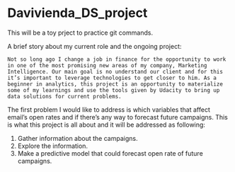 # Davivienda_DS_project
This will be a toy prject to practice git commands.


A brief story about my current role and the ongoing project:

    Not so long ago I change a job in finance for the opportunity to work in one of the most promising new areas of my company, Marketing Intelligence. Our main goal is no understand our client and for this it’s important to leverage technologies to get closer to him. As a beginner in analytics, this project is an opportunity to materialize some of my learnings and use the tools given by Udacity to bring up data solutions for current problems.
    
The first problem I would like to address is which variables that affect email’s open rates and if there’s any way to forecast future campaigns.   This is what this project is all about and it will be addressed as following:

1.	Gather information about the campaigns.
2.	Explore the information.
3.	Make a predictive model that could forecast open rate of future campaigns.


